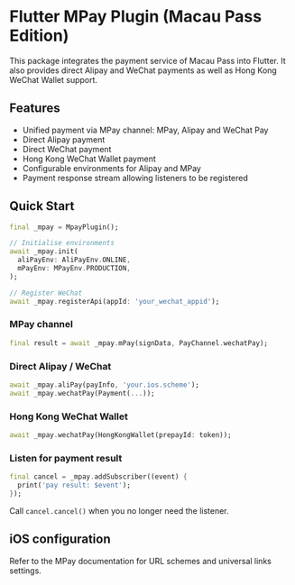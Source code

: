 # Flutter MPay Plugin (Macau Pass Edition)

This package integrates the payment service of Macau Pass into Flutter. It also provides direct Alipay and WeChat payments as well as Hong Kong WeChat Wallet support.

## Features

- Unified payment via MPay channel: MPay, Alipay and WeChat Pay
- Direct Alipay payment
- Direct WeChat payment
- Hong Kong WeChat Wallet payment
- Configurable environments for Alipay and MPay
- Payment response stream allowing listeners to be registered

## Quick Start

```dart
final _mpay = MpayPlugin();

// Initialise environments
await _mpay.init(
  aliPayEnv: AliPayEnv.ONLINE,
  mPayEnv: MPayEnv.PRODUCTION,
);

// Register WeChat
await _mpay.registerApi(appId: 'your_wechat_appid');
```

### MPay channel
```dart
final result = await _mpay.mPay(signData, PayChannel.wechatPay);
```

### Direct Alipay / WeChat
```dart
await _mpay.aliPay(payInfo, 'your.ios.scheme');
await _mpay.wechatPay(Payment(...));
```

### Hong Kong WeChat Wallet
```dart
await _mpay.wechatPay(HongKongWallet(prepayId: token));
```

### Listen for payment result
```dart
final cancel = _mpay.addSubscriber((event) {
  print('pay result: $event');
});
```

Call `cancel.cancel()` when you no longer need the listener.

## iOS configuration
Refer to the MPay documentation for URL schemes and universal links settings.

